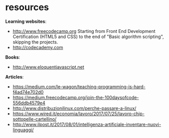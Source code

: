 # resources

**Learning websites**:
* http://www.freecodecamp.org
  Starting from Front End Development Certification (HTML5 and CSS) to the end of "Basic algorithm scripting", skipping the projects.
* http://codecademy.com



**Books**:
* http://www.eloquentjavascript.net


**Articles**:
* https://medium.com/le-wagon/teaching-programming-is-hard-f4ad74e702d0
* https://medium.freecodecamp.org/join-the-100daysofcode-556ddb4579e4
* http://www.distribuzionilinux.com/perche-passare-a-linux/
* https://www.wired.it/economia/lavoro/2017/07/25/lavoro-chip-sottopelle-cartellino/
* http://www.ilpost.it/2017/08/01/intelligenza-artificiale-inventare-nuovi-linguaggi/
